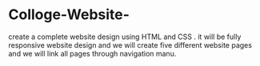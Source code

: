 # Colloge-Website-
create a complete website design using HTML and CSS . it will be fully responsive website design and we will create five different website pages and we will link all pages through navigation manu. 
